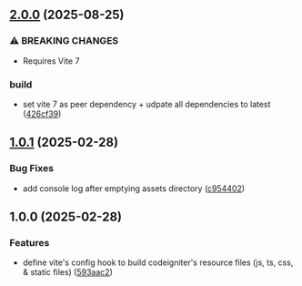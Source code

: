 ## [2.0.0](https://github.com/yassinedoghri/vite-plugin-codeigniter/compare/v1.0.1...v2.0.0) (2025-08-25)

### ⚠ BREAKING CHANGES

- Requires Vite 7

### build

- set vite 7 as peer dependency + udpate all dependencies to latest
  ([426cf39](https://github.com/yassinedoghri/vite-plugin-codeigniter/commit/426cf39da96e232b71480628b627227214a5c463))

## [1.0.1](https://github.com/yassinedoghri/vite-plugin-codeigniter/compare/v1.0.0...v1.0.1) (2025-02-28)

### Bug Fixes

- add console log after emptying assets directory
  ([c954402](https://github.com/yassinedoghri/vite-plugin-codeigniter/commit/c95440291cfffc2b3f8c0a9297cbdc66bf24ccce))

## 1.0.0 (2025-02-28)

### Features

- define vite's config hook to build codeigniter's resource files (js, ts, css,
  & static files)
  ([593aac2](https://github.com/yassinedoghri/vite-plugin-codeigniter/commit/593aac2fc90e82441a914c1a0b1170694843fc22))
